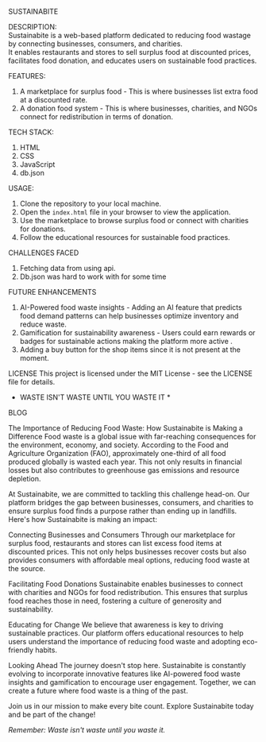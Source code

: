 SUSTAINABITE

DESCRIPTION:  
Sustainabite is a web-based platform dedicated to reducing food wastage by connecting businesses, consumers, and charities.  
It enables restaurants and stores to sell surplus food at discounted prices, facilitates food donation, and educates users on sustainable food practices.

FEATURES:  
1. A marketplace for surplus food - This is where businesses list extra food at a discounted rate.  
2. A donation food system - This is where businesses, charities, and NGOs connect for redistribution in terms of donation.  

TECH STACK:  
1. HTML  
2. CSS  
3. JavaScript  
4. db.json  

USAGE:  
1. Clone the repository to your local machine.  
2. Open the `index.html` file in your browser to view the application.  
3. Use the marketplace to browse surplus food or connect with charities for donations.  
4. Follow the educational resources for sustainable food practices.  
 
 CHALLENGES FACED
 1. Fetching data from using api.
2. Db.json was hard to work with for some time

FUTURE ENHANCEMENTS
1. AI-Powered  food waste insights - Adding an AI feature that predicts food demand patterns can help businesses optimize inventory and reduce waste.
2. Gamification for sustainability awareness - Users could earn rewards or badges for sustainable actions making the platform more active .
3. Adding a buy button for the shop items since it is not present at the moment.

LICENSE
This project is licensed under the MIT License - see the LICENSE file for details.

* WASTE ISN'T WASTE UNTIL YOU WASTE IT *


 BLOG

The Importance of Reducing Food Waste: How Sustainabite is Making a Difference
Food waste is a global issue with far-reaching consequences for the environment, economy, and society. According to the Food and Agriculture Organization (FAO), approximately one-third of all food produced globally is wasted each year. This not only results in financial losses but also contributes to greenhouse gas emissions and resource depletion.

At Sustainabite, we are committed to tackling this challenge head-on. Our platform bridges the gap between businesses, consumers, and charities to ensure surplus food finds a purpose rather than ending up in landfills. Here's how Sustainabite is making an impact:

Connecting Businesses and Consumers
Through our marketplace for surplus food, restaurants and stores can list excess food items at discounted prices. This not only helps businesses recover costs but also provides consumers with affordable meal options, reducing food waste at the source.

 Facilitating Food Donations
Sustainabite enables businesses to connect with charities and NGOs for food redistribution. This ensures that surplus food reaches those in need, fostering a culture of generosity and sustainability.

Educating for Change
We believe that awareness is key to driving sustainable practices. Our platform offers educational resources to help users understand the importance of reducing food waste and adopting eco-friendly habits.

 Looking Ahead
The journey doesn't stop here. Sustainabite is constantly evolving to incorporate innovative features like AI-powered food waste insights and gamification to encourage user engagement. Together, we can create a future where food waste is a thing of the past.

Join us in our mission to make every bite count. Explore Sustainabite today and be part of the change!

*Remember: Waste isn't waste until you waste it.*









